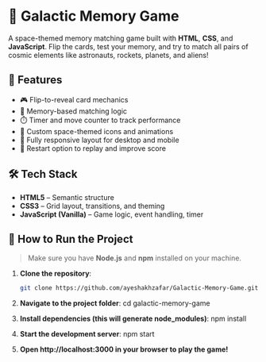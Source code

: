 # 🚀 Galactic Memory Game

A space-themed memory matching game built with **HTML**, **CSS**, and **JavaScript**. Flip the cards, test your memory, and try to match all pairs of cosmic elements like astronauts, rockets, planets, and aliens!

## 🌌 Features

- 🎮 Flip-to-reveal card mechanics
- 🧠 Memory-based matching logic
- ⏱️ Timer and move counter to track performance
- 🎨 Custom space-themed icons and animations
- 📱 Fully responsive layout for desktop and mobile
- 🔁 Restart option to replay and improve score

## 🛠 Tech Stack

- **HTML5** – Semantic structure
- **CSS3** – Grid layout, transitions, and theming
- **JavaScript (Vanilla)** – Game logic, event handling, timer

## 🧪 How to Run the Project

> Make sure you have **Node.js** and **npm** installed on your machine.

1. **Clone the repository**:
   ```bash
   git clone https://github.com/ayeshakhzafar/Galactic-Memory-Game.git
   
2. **Navigate to the project folder**:
cd galactic-memory-game

4. **Install dependencies (this will generate node_modules)**:
npm install

5. **Start the development server**:
npm start

6. **Open http://localhost:3000 in your browser to play the game!**


